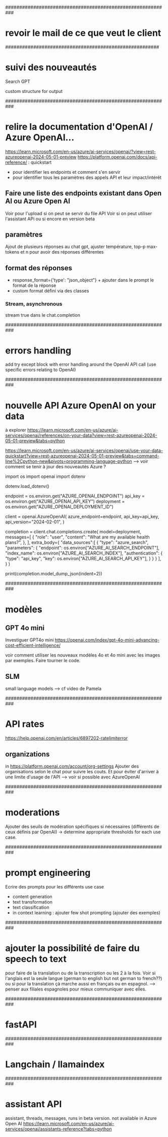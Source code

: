 ###########################################################
# revoir le mail de ce que veut le client


#######################################################
# suivi des nouveautés

Search GPT

custom structure for output


###########################################################
# relire la documentation d'OpenAI / Azure OpenAI...

https://learn.microsoft.com/en-us/azure/ai-services/openai/?view=rest-azureopenai-2024-05-01-preview 
https://platform.openai.com/docs/api-reference/ : quickstart
- pour identifier les endpoints et comment s'en servir
- pour identifier tous les paramètres des appels API et leur impact/intérêt

## Faire une liste des endpoints existant dans Open AI ou Azure Open AI 
Voir pour l'upload si on peut se servir du file API
Voir si on peut utiliser l'assistant APi ou si encore en version beta

## paramètres
Ajout de plusieurs réponses au chat gpt, 
ajuster température, top-p max-tokens et n pour avoir des réponses différentes

## format des réponses
- response_format={'type': "json_object"} + ajouter dans le prompt le format de la réponse
- custom format défini via des classes

### Stream, asynchronous
stream true dans le chat.completion

###########################################################
# errors handling
add try except block with error handling around the OpenAI API call (use specific errors relating to OpenAI)


###########################################################
# nouvelle API Azure OpenAI on your data
à explorer
https://learn.microsoft.com/en-us/azure/ai-services/openai/references/on-your-data?view=rest-azureopenai-2024-05-01-preview&tabs=python 

https://learn.microsoft.com/en-us/azure/ai-services/openai/use-your-data-quickstart?view=rest-azureopenai-2024-05-01-preview&tabs=command-line%2Cpython-new&pivots=programming-language-python 
--> voir comment se tenir à jour des nouveautés Azure ?

import os
import openai
import dotenv

dotenv.load_dotenv()

endpoint = os.environ.get("AZURE_OPENAI_ENDPOINT")
api_key = os.environ.get("AZURE_OPENAI_API_KEY")
deployment = os.environ.get("AZURE_OPENAI_DEPLOYMENT_ID")

client = openai.AzureOpenAI(
    azure_endpoint=endpoint,
    api_key=api_key,
    api_version="2024-02-01",
)

completion = client.chat.completions.create(
    model=deployment,
    messages=[
        {
            "role": "user",
            "content": "What are my available health plans?",
        },
    ],
    extra_body={
        "data_sources":[
            {
                "type": "azure_search",
                "parameters": {
                    "endpoint": os.environ["AZURE_AI_SEARCH_ENDPOINT"],
                    "index_name": os.environ["AZURE_AI_SEARCH_INDEX"],
                    "authentication": {
                        "type": "api_key",
                        "key": os.environ["AZURE_AI_SEARCH_API_KEY"],
                    }
                }
            }
        ],
    }
)

print(completion.model_dump_json(indent=2))

###########################################################
# modèles 

## GPT 4o mini
Investiguer GPT4o mini
https://openai.com/index/gpt-4o-mini-advancing-cost-efficient-intelligence/ 

voir comment utiliser les nouveaux modèles 4o et 4o mini avec les images par exemples. Faire tourner le code.

## SLM
small language models
--> cf video de Pamela



###########################################################
# API rates

https://help.openai.com/en/articles/6897202-ratelimiterror 

## organizations 
in https://platform.openai.com/account/org-settings
Ajouter des organisations selon le chat pour suivre les couts. Et pour éviter d'arriver à une limite d'usage de l'API
--> voir si possible avec AzureOpenAI


###########################################################
# moderations
Ajouter des seuils de modération spécifiques si nécessaires (différents de ceux définis par OpenAI) -> determine appropriate thresholds for each use case. 


###########################################################
# prompt engineering
Ecrire des prompts pour les différents use case
- content generation
- text transformation
- text classification
- in context learning : ajouter few shot prompting (ajouter des exemples)


###########################################################
# ajouter la possibilité de faire du speech to text
pour faire de la translation ou de la transcription ou les 2 à la fois. Voir si l'anglais est la seule langue (german to english but not german to french??) ou si pour la translation çà marche aussi en français ou en espagnol.
--> penser aux filiales espagnoles pour mieux communiquer avec elles. 


###########################################################
# fastAPI


###########################################################
# Langchain / llamaindex


###########################################################
# assistant API
assistant, threads, messages, runs
in beta version. not available in Azure Open AI
https://learn.microsoft.com/en-us/azure/ai-services/openai/assistants-reference?tabs=python 
